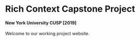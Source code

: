 # Rich Context Capstone Project
#### New York University CUSP [2019]

Welcome to our working project website.
